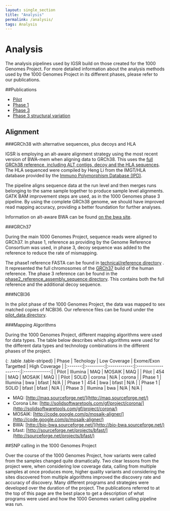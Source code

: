 ```yaml
---
layout: single_section
title: "Analysis"
permalink: /analysis/
tags: Analysis
---
```


# Analysis

The analysis pipelines used by IGSR build on those created for the 1000 Genomes Project. For more detailed information about the analysis methods used by the 1000 Genomes Project in its different phases, please refer to our publications. 

##Publications

- [Pilot](http://www.nature.com/nature/journal/v467/n7319/full/nature09534.html)
- [Phase 1](http://www.nature.com/nature/journal/v491/n7422/full/nature11632.html)
- [Phase 3](http://www.nature.com/nature/journal/v526/n7571/full/nature15393.html) 
- [Phase 3 structural variation](http://www.nature.com/nature/journal/v526/n7571/full/nature15394.html)

## Alignment

###GRCh38 with alternative sequences, plus decoys and HLA

IGSR is employing an alt-aware alignment strategy using the most recent version of BWA-mem when aligning data to GRCh38. This uses the [full GRCh38 reference, including ALT contigs, decoy and the HLA sequences](http://ftp.1000genomes.ebi.ac.uk/vol1/ftp/technical/reference/GRCh38_reference_genome/). The HLA sequenced were compiled by Heng Li from the IMGT/HLA database provided by the [Immuno Polymorphism Database (IPD)](https://www.ebi.ac.uk/ipd/). 

The pipeline aligns sequence data at the run level and then merges runs belonging to the same sample together to produce sample level alignments. GATK BAM improvement steps are used, as in the 1000 Genomes phase 3 pipeline. By using the complete GRCh38 genome, we should have improved read mapping accuracy, providing a better foundation for further analyses.

Information on alt-aware BWA can be found [on the bwa site](https://github.com/lh3/bwa/blob/master/README-alt.md).

###GRCh37

During the main 1000 Genomes Project, sequence reads were aligned to GRCh37. In phase 1, reference as providing by the Genome Reference Consortium was used, in phase 3, decoy sequence was added to the reference to reduce the rate of mismapping. 

The phase1 reference FASTA can be found in [technical/reference directory](ftp://ftp.1000genomes.ebi.ac.uk/vol1/ftp/technical/reference/human_g1k_v37.fasta.gz) . It represented the full chromosomes of the [GRCh37](http://www.ncbi.nlm.nih.gov/projects/genome/assembly/grc/human/index.shtml) build of the human reference. The phase 3 reference can be found in the [phase2_reference_assembly_sequence directory](ftp://ftp.1000genomes.ebi.ac.uk/vol1/ftp/technical/reference/phase2_reference_assembly_sequence/). This contains both the full reference and the additional decoy sequence.

###NCBI36

In the pilot phase of the 1000 Genomes Project, the data was mapped to sex matched copies of NCBI36. Our reference files can be found under the [pilot_data directory](ftp://ftp.1000genomes.ebi.ac.uk/vol1/ftp/pilot_data/technical/reference/).

###Mapping Algorithms

During the 1000 Genomes Project, different mapping algorithms were used for data types. The table below describes which algorithms were used for the different data types and technology combinations in the different phases of the project.

{: .table .table-striped}
| Phase   | Techology | Low Coverage | Exome/Exon Targetted | High Coverage |
|:-------:|:---------:|:------------:|:--------------------:|:-------------:|
| Pilot   | Illumina  | MAQ          | MOSAIK               | MAQ           |
| Pilot   | 454       | MAQ          | MOSAIK               | MAQ           |
| Pilot   | SOLiD     | corona       | N/A                  | corona        |
| Phase 1 | Illumina  | bwa          | bfast                | N/A           |
| Phase 1 | 454       | bwa          | bfast                | N/A           |
| Phase 1 | SOLiD     | bfast        | bfast                | N/A           |
| Phase 3 | Illumina  | bwa          | N/A                  | N/A           |


 - MAQ: [http://maq.sourceforge.net/](http://maq.sourceforge.net/)  
 - Corona Lite: [http://solidsoftwaretools.com/gf/project/corona/](http://solidsoftwaretools.com/gf/project/corona/)  
 - MOSAIK: [http://code.google.com/p/mosaik-aligner/](http://code.google.com/p/mosaik-aligner/)
 - BWA: [http://bio-bwa.sourceforge.net/](http://bio-bwa.sourceforge.net/)
 - bfast: [http://sourceforge.net/projects/bfast/](http://sourceforge.net/projects/bfast/)

##SNP calling in the 1000 Genomes Project

Over the course of the 1000 Genomes Project, how variants were called from the samples changed quite dramatically. Two clear lessons from the project were, when considering low coverage data, calling from multiple samples at once produces more, higher quality variants and considering the sites discovered from multiple algorithms improved the discovery rate and accuracy of discovery. Many different programs and strategies were developed over the duration of the project. The publications referred to at the top of this page are the best place to get a description of what programs were used and how the 1000 Genomes variant calling pipeline was run.
